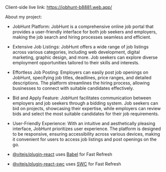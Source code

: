 Client-side live link: https://jobhunt-b8881.web.app/


About my project:

- JobHunt Platform: 
JobHunt is a comprehensive online job portal that provides a user-friendly interface for both job seekers and employers, making the job search and hiring processes seamless and efficient.

- Extensive Job Listings: 
JobHunt offers a wide range of job listings across various categories, including web development, digital marketing, graphic design, and more. Job seekers can explore diverse employment opportunities tailored to their skills and interests.

- Effortless Job Posting: 
Employers can easily post job openings on JobHunt, specifying job titles, deadlines, price ranges, and detailed descriptions. The platform streamlines the hiring process, allowing businesses to connect with suitable candidates effectively.

- Bid and Apply Feature: 
JobHunt facilitates communication between employers and job seekers through a bidding system. Job seekers can bid on projects, showcasing their expertise, while employers can review bids and select the most suitable candidates for their job requirements.

- User-Friendly Experience: 
With an intuitive and aesthetically pleasing interface, JobHunt prioritizes user experience. The platform is designed to be responsive, ensuring accessibility across various devices, making it convenient for users to access job listings and post openings on the go.




- [@vitejs/plugin-react](https://github.com/vitejs/vite-plugin-react/blob/main/packages/plugin-react/README.md) uses [Babel](https://babeljs.io/) for Fast Refresh
- [@vitejs/plugin-react-swc](https://github.com/vitejs/vite-plugin-react-swc) uses [SWC](https://swc.rs/) for Fast Refresh
